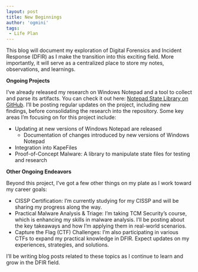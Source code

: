 ```yaml
---
layout: post
title: New Beginnings
author: 'ogmini'
tags:
 - Life Plan
---
```


This blog will document my exploration of Digital Forensics and Incident Response (DFIR) as I make the transition into this exciting field. More importantly, it will serve as a centralized place to store my notes, observations, and learnings.

**Ongoing Projects**

I’ve already released my research on Windows Notepad and a tool to collect and parse its artifacts. You can check it out here: [Notepad State Library on GitHub](https://github.com/ogmini/Notepad-State-Library). I’ll be posting regular updates on the project, including new findings, before consolidating the research into the repository. Some key areas I’m focusing on for this project include:

- Updating at new versions of Windows Notepad are released
    - Documentation of changes introduced by new versions of Windows Notepad
- Integration into KapeFiles
- Proof-of-Concept Malware: A library to manipulate state files for testing and research

**Other Ongoing Endeavors**

Beyond this project, I’ve got a few other things on my plate as I work toward my career goals:

- CISSP Certification: I’m currently studying for my CISSP and will be sharing my progress along the way.
- Practical Malware Analysis & Triage: I’m taking TCM Security’s course, which is enhancing my skills in malware analysis. I’ll be posting about the key takeaways and how I’m applying them in real-world scenarios.
- Capture the Flag (CTF) Challenges: I’m also participating in various CTFs to expand my practical knowledge in DFIR. Expect updates on my experiences, strategies, and solutions.

I’ll be writing blog posts related to these topics as I continue to learn and grow in the DFIR field.


